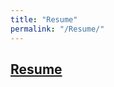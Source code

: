 ```yaml
---
title: "Resume"
permalink: "/Resume/"
---
```



## [Resume](https://github.com/SeokLeeUS/seokleeus.github.io/raw/master/_images/Seok_Lee_Resume_in_R.pdf)

